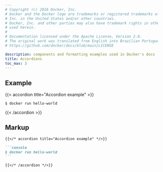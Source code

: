 ```yaml
---
# Copyright (c) 2016 Docker, Inc.
# Docker and the Docker logo are trademarks or registered trademarks of Docker,
# Inc. in the United States and/or other countries.
# Docker, Inc. and other parties may also have trademark rights in other terms
# used herein.
#
# Documentation licensed under the Apache License, Version 2.0.
# The original work was translated from English into Brazilian Portuguese.
# https://github.com/docker/docs/blob/main/LICENSE

description: components and formatting examples used in Docker's docs
title: Accordions
toc_max: 3
---
```

## Example

{{< accordion title="Accordion example" >}}

```console
$ docker run hello-world
```

{{< /accordion >}}

## Markup

````markdown
{{</* accordion title="Accordion example" */>}}

```console
$ docker run hello-world
```

{{</* /accordion */>}}
````
